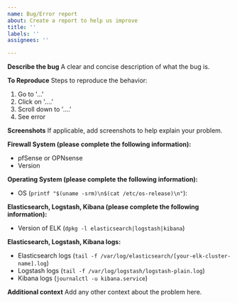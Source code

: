```yaml
---
name: Bug/Error report
about: Create a report to help us improve
title: ''
labels: ''
assignees: ''

---
```


**Describe the bug**
A clear and concise description of what the bug is.

**To Reproduce**
Steps to reproduce the behavior:
1. Go to '...'
2. Click on '....'
3. Scroll down to '....'
4. See error

**Screenshots**
If applicable, add screenshots to help explain your problem.

**Firewall System (please complete the following information):**
 - pfSense or OPNsense
 - Version 
 
**Operating System (please complete the following information):**
 - OS (`printf "$(uname -srm)\n$(cat /etc/os-release)\n"`):
 
**Elasticsearch, Logstash, Kibana (please complete the following information):**
 - Version of ELK (`dpkg -l elasticsearch|logstash|kibana`)
 
 **Elasticsearch, Logstash, Kibana logs:**
  - Elasticsearch logs (`tail -f /var/log/elasticsearch/[your-elk-cluster-name].log`)
  - Logstash logs (`tail -f /var/log/logstash/logstash-plain.log`)
  - Kibana logs (`journalctl -u kibana.service`)

**Additional context**
Add any other context about the problem here.
